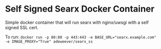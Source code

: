 # Self Signed Searx Docker Container

Simple docker container that will run searx with nginx/uwsgi with a self signed SSL cert.

To run: `docker run -p 80:80 -p 443:443 -e BASE_URL="searx.example.com" -e IMAGE_PROXY="True" adeweever/searx_ss`
